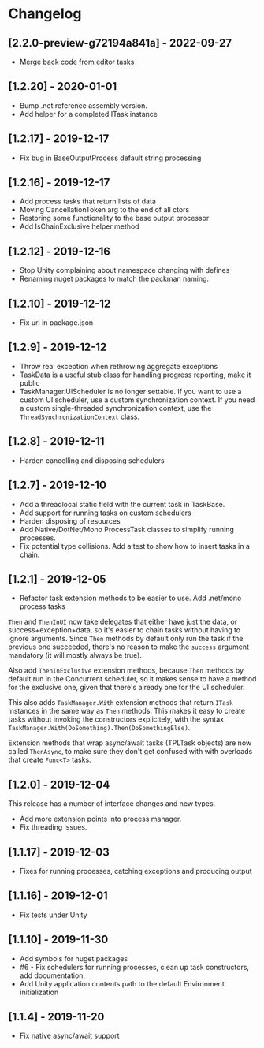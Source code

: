 # Changelog

<!-- Do not change the line immediately below this comment, the build system will replace it with the actual version and date. -->

## [2.2.0-preview-g72194a841a] - 2022-09-27

- Merge back code from editor tasks

## [1.2.20] - 2020-01-01

- Bump .net reference assembly version.
- Add helper for a completed ITask<T> instance

## [1.2.17] - 2019-12-17

- Fix bug in BaseOutputProcess default string processing

## [1.2.16] - 2019-12-17

- Add process tasks that return lists of data
- Moving CancellationToken arg to the end of all ctors
- Restoring some functionality to the base output processor
- Add IsChainExclusive helper method

## [1.2.12] - 2019-12-16

- Stop Unity complaining about namespace changing with defines
- Renaming nuget packages to match the packman naming.

## [1.2.10] - 2019-12-12

- Fix url in package.json

## [1.2.9] - 2019-12-12

- Throw real exception when rethrowing aggregate exceptions
- TaskData is a useful stub class for handling progress reporting, make it public
- TaskManager.UIScheduler is no longer settable. If you want to use a custom UI scheduler, use a custom synchronization context. If you need a custom single-threaded synchronization context, use the `ThreadSynchronizationContext` class.

## [1.2.8] - 2019-12-11

- Harden cancelling and disposing schedulers

## [1.2.7] - 2019-12-10

- Add a threadlocal static field with the current task in TaskBase.
- Add support for running tasks on custom schedulers
- Harden disposing of resources
- Add Native/DotNet/Mono ProcessTask classes to simplify running processes.
- Fix potential type collisions. Add a test to show how to insert tasks in a chain.

## [1.2.1] - 2019-12-05

- Refactor task extension methods to be easier to use. Add .net/mono process tasks

`Then` and `ThenInUI` now take delegates that either have just the data, or success+exception+data, so
it's easier to chain tasks without having to ignore arguments. Since `Then` methods by default only run the
task if the previous one succeeded, there's no reason to make the `success` argument mandatory (it will mostly
always be true).

Also add `ThenInExclusive` extension methods, because `Then` methods by default run in the Concurrent scheduler,
so it makes sense to have a method for the exclusive one, given that there's already one for the UI scheduler.

This also adds `TaskManager.With` extension methods that return `ITask` instances in the same way as `Then` methods.
This makes it easy to create tasks without invoking the constructors explicitely, with the syntax
`TaskManager.With(DoSomething).Then(DoSomethingElse)`.

Extension methods that wrap async/await tasks (TPLTask objects) are now called `ThenAsync`, to make sure
they don't get confused with with overloads that create `Func<T>` tasks.

## [1.2.0] - 2019-12-04

This release has a number of interface changes and new types.

- Add more extension points into process manager.
- Fix threading issues.

## [1.1.17] - 2019-12-03

- Fixes for running processes, catching exceptions and producing output

## [1.1.16] - 2019-12-01

- Fix tests under Unity

## [1.1.10] - 2019-11-30

- Add symbols for nuget packages
- #6 - Fix schedulers for running processes, clean up task constructors, add documentation.
- Add Unity application contents path to the default Environment initialization

## [1.1.4] - 2019-11-20

- Fix native async/await support